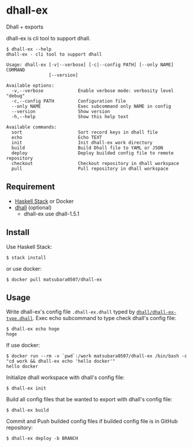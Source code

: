 # dhall-ex

Dhall + exports

dhall-ex is cli tool to support dhall.

```
$ dhall-ex --help
dhall-ex - cli tool to support dhall

Usage: dhall-ex [-v|--verbose] [-c|--config PATH] [--only NAME] COMMAND
                [--version]

Available options:
  -v,--verbose             Enable verbose mode: verbosity level "debug"
  -c,--config PATH         Configuration file
  --only NAME              Exec subcommand only NAME in config
  --version                Show version
  -h,--help                Show this help text

Available commands:
  sort                     Sort record keys in dhall file
  echo                     Echo TEXT
  init                     Init dhall-ex work directory
  build                    Build Dhall file to YAML or JSON
  deploy                   Deploy builded config file to remote repository
  checkout                 Checkout repository in dhall workspace
  pull                     Pull repository in dhall workspace
```

## Requirement

- [Haskell Stack](https://docs.haskellstack.org/) or Docker
- [dhall](https://github.com/dhall-lang/dhall-lang) (optional)
    - dhall-ex use dhall-1.5.1

## Install

Use Haskell Stack:

```
$ stack install
```

or use docker:

```
$ docker pull matsubara0507/dhall-ex
```

## Usage

Write dhall-ex's config file `.dhall-ex.dhall` typed by [`dhall/dhall-ex-type.dhall`](dhall/dhall-ex-type.dhall).
Exec echo subcommand to type check dhall's config file:

```
$ dhall-ex echo hoge
hoge
```

If use docker:

```
$ docker run --rm -v `pwd`:/work matsubara0507/dhall-ex /bin/bash -c "cd work && dhall-ex echo 'hello docker'"
hello docker
```

Initialize dhall workspace with dhall's config file:

```
$ dhall-ex init
```

Build all config files that be wanted to export with dhall's config file:

```
$ dhall-ex build
```

Commit and Push builded config files if builded config file is in GitHub repository:

```
$ dhall-ex deploy -b BRANCH
```
